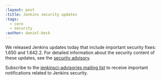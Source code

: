 ```yaml
---
:layout: post
:title: Jenkins security updates
:tags:
  - core
  - security
:author: daniel-beck
---
```


We released Jenkins updates today that include important security fixes: 1.650 and 1.642.2. For detailed information about the security content of these updates, see the [security advisory](https://wiki.jenkins-ci.org/display/SECURITY/Jenkins+Security+Advisory+2016-02-24).

Subscribe to the [jenkinsci-advisories mailing list](/content/mailing-lists) to receive important notifications related to Jenkins security.
